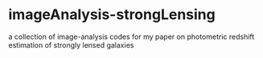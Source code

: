 # imageAnalysis-strongLensing
a collection of image-analysis codes for my paper on photometric redshift estimation of strongly lensed galaxies
